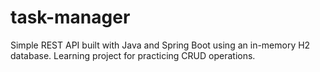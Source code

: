 # task-manager
Simple REST API built with Java and Spring Boot using an in-memory H2 database. Learning project for practicing CRUD operations. 
